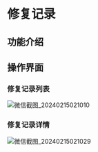 # 修复记录

## 功能介绍

## 操作界面
### 修复记录列表
![微信截图_20240215021010](https://jsd.cdn.zzko.cn/gh/xxm1995/bootx-img@master/daxpay/微信截图_20240215021010.7ixd9wjl8ow0.webp)

### 修复记录详情
![微信截图_20240215021029](https://jsd.cdn.zzko.cn/gh/xxm1995/bootx-img@master/daxpay/微信截图_20240215021029.758cxw36bxo0.webp)
